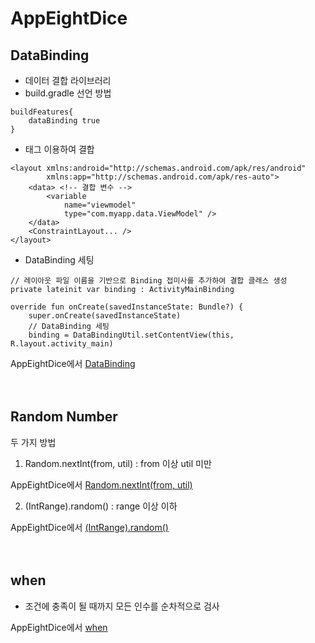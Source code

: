 # AppEightDice
## DataBinding
- 데이터 결합 라이브러리
- build.gradle 선언 방법  
```
buildFeatures{
    dataBinding true
}
```
- 태그 이용하여 결합
```
<layout xmlns:android="http://schemas.android.com/apk/res/android"
        xmlns:app="http://schemas.android.com/apk/res-auto">
    <data> <!-- 결합 변수 -->
        <variable
            name="viewmodel"
            type="com.myapp.data.ViewModel" />
    </data>
    <ConstraintLayout... />
</layout>
```
- DataBinding 세팅
```
// 레이아웃 파일 이름을 기반으로 Binding 접미사를 추가하여 결합 클래스 생성
private lateinit var binding : ActivityMainBinding

override fun onCreate(savedInstanceState: Bundle?) {
    super.onCreate(savedInstanceState)
    // DataBinding 세팅
    binding = DataBindingUtil.setContentView(this, R.layout.activity_main)
``` 
AppEightDice에서 [DataBinding](https://github.com/okrecords/AppEightDice/blob/567772f8c22c05332722d7508dfa754bfcf402a0/app/src/main/java/com/okre/appeightdice/MainActivity.kt#L12)
<br/><br/><br/>

## Random Number
두 가지 방법
1. Random.nextInt(from, util) : from 이상 util 미만

AppEightDice에서 [Random.nextInt(from, util)](https://github.com/okrecords/AppEightDice/blob/567772f8c22c05332722d7508dfa754bfcf402a0/app/src/main/java/com/okre/appeightdice/MainActivity.kt#L29)

2. (IntRange).random() : range 이상 이하

AppEightDice에서 [(IntRange).random()](https://github.com/okrecords/AppEightDice/blob/567772f8c22c05332722d7508dfa754bfcf402a0/app/src/main/java/com/okre/appeightdice/MainActivity.kt#L31)
<br/><br/><br/>

## when
- 조건에 충족이 될 때까지 모든 인수를 순차적으로 검사 

AppEightDice에서 [when](https://github.com/okrecords/AppEightDice/blob/567772f8c22c05332722d7508dfa754bfcf402a0/app/src/main/java/com/okre/appeightdice/MainActivity.kt#L36)
